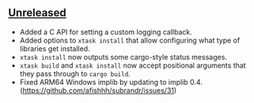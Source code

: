 ## [Unreleased]

- Added a C API for setting a custom logging callback.
- Added options to `xtask install` that allow configuring what type of libraries get installed.
- `xtask install` now outputs some cargo-style status messages.
- `xtask build` and `xtask install` now accept positional arguments that they pass through to `cargo build`.
- Fixed ARM64 Windows implib by updating to implib 0.4. (https://github.com/afishhh/subrandr/issues/31)

[Unreleased]: https://github.com/afishhh/ftlman/compare/v0.1.0...HEAD
